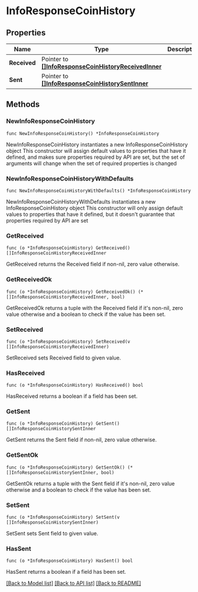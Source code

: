 # InfoResponseCoinHistory

## Properties

Name | Type | Description | Notes
------------ | ------------- | ------------- | -------------
**Received** | Pointer to [**[]InfoResponseCoinHistoryReceivedInner**](InfoResponseCoinHistoryReceivedInner.md) |  | [optional] 
**Sent** | Pointer to [**[]InfoResponseCoinHistorySentInner**](InfoResponseCoinHistorySentInner.md) |  | [optional] 

## Methods

### NewInfoResponseCoinHistory

`func NewInfoResponseCoinHistory() *InfoResponseCoinHistory`

NewInfoResponseCoinHistory instantiates a new InfoResponseCoinHistory object
This constructor will assign default values to properties that have it defined,
and makes sure properties required by API are set, but the set of arguments
will change when the set of required properties is changed

### NewInfoResponseCoinHistoryWithDefaults

`func NewInfoResponseCoinHistoryWithDefaults() *InfoResponseCoinHistory`

NewInfoResponseCoinHistoryWithDefaults instantiates a new InfoResponseCoinHistory object
This constructor will only assign default values to properties that have it defined,
but it doesn't guarantee that properties required by API are set

### GetReceived

`func (o *InfoResponseCoinHistory) GetReceived() []InfoResponseCoinHistoryReceivedInner`

GetReceived returns the Received field if non-nil, zero value otherwise.

### GetReceivedOk

`func (o *InfoResponseCoinHistory) GetReceivedOk() (*[]InfoResponseCoinHistoryReceivedInner, bool)`

GetReceivedOk returns a tuple with the Received field if it's non-nil, zero value otherwise
and a boolean to check if the value has been set.

### SetReceived

`func (o *InfoResponseCoinHistory) SetReceived(v []InfoResponseCoinHistoryReceivedInner)`

SetReceived sets Received field to given value.

### HasReceived

`func (o *InfoResponseCoinHistory) HasReceived() bool`

HasReceived returns a boolean if a field has been set.

### GetSent

`func (o *InfoResponseCoinHistory) GetSent() []InfoResponseCoinHistorySentInner`

GetSent returns the Sent field if non-nil, zero value otherwise.

### GetSentOk

`func (o *InfoResponseCoinHistory) GetSentOk() (*[]InfoResponseCoinHistorySentInner, bool)`

GetSentOk returns a tuple with the Sent field if it's non-nil, zero value otherwise
and a boolean to check if the value has been set.

### SetSent

`func (o *InfoResponseCoinHistory) SetSent(v []InfoResponseCoinHistorySentInner)`

SetSent sets Sent field to given value.

### HasSent

`func (o *InfoResponseCoinHistory) HasSent() bool`

HasSent returns a boolean if a field has been set.


[[Back to Model list]](../README.md#documentation-for-models) [[Back to API list]](../README.md#documentation-for-api-endpoints) [[Back to README]](../README.md)


